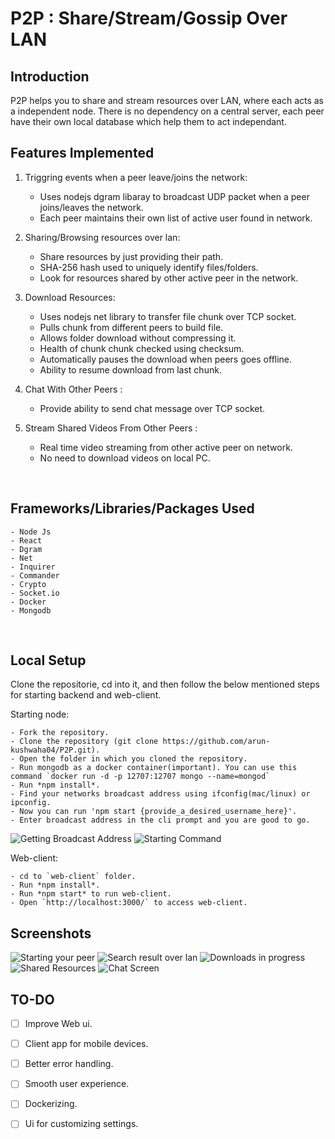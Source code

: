 # P2P  : Share/Stream/Gossip Over LAN

## Introduction

P2P helps you to share and stream resources over LAN, where each acts as a independent node. There is no dependency on a central server, each peer have their own local database which help them to act independant.

## Features Implemented
1. Triggring events when a peer leave/joins the network:
    - Uses nodejs dgram libaray to broadcast UDP packet when a peer joins/leaves the network.
    - Each peer maintains their own list of active user found in network.

2. Sharing/Browsing resources over lan:
    - Share resources by just providing their path.
    - SHA-256 hash used to uniquely identify files/folders.
    - Look for resources shared by other active peer in the network.

2. Download Resources:
    - Uses nodejs net library to transfer file chunk over TCP socket.
    - Pulls chunk from different peers to build file.
    - Allows folder download without compressing it.
    - Health of chunk chunk checked using checksum.
    - Automatically pauses the download when peers goes offline.
    - Ability to resume download from last chunk.
    
3. Chat With Other Peers :
    - Provide ability to send chat message over TCP socket.
    
3. Stream Shared Videos From Other Peers :
    - Real time video streaming from other active peer on network.
    - No need to download videos on local PC.

<br>

## Frameworks/Libraries/Packages Used

    - Node Js
    - React
    - Dgram
    - Net
    - Inquirer
    - Commander
    - Crypto
    - Socket.io
    - Docker
    - Mongodb

<br>

## Local Setup

Clone the repositorie, cd into it, and then follow the below mentioned steps for starting backend and web-client.

Starting node:

    - Fork the repository.
    - Clone the repository (git clone https://github.com/arun-kushwaha04/P2P.git).
    - Open the folder in which you cloned the repository.
    - Run mongodb as a docker container(important). You can use this command `docker run -d -p 12707:12707 mongo --name=mongod`
    - Run *npm install*.
    - Find your networks broadcast address using ifconfig(mac/linux) or ipconfig.    
    - Now you can run 'npm start {provide_a_desired_username_here}'.    
    - Enter broadcast address in the cli prompt and you are good to go.
    
![Getting Broadcast Address](https://user-images.githubusercontent.com/73020364/224513947-b9cb6e47-f7ef-481b-b002-60dc60b125e4.png)
![Starting Command](https://user-images.githubusercontent.com/73020364/224513886-0e787700-0f46-4aaf-932a-3e593614231e.png)   

Web-client:

    - cd to `web-client` folder.
    - Run *npm install*.
    - Run *npm start* to run web-client.
    - Open `http://localhost:3000/` to access web-client.

## Screenshots
![Starting your peer](https://user-images.githubusercontent.com/73020364/224514167-d6e44ff2-570d-42e9-a0b3-8209a5e5a276.png)
![Search result over lan](https://user-images.githubusercontent.com/73020364/224514769-4175a971-364c-4c03-864b-3ec02ae01191.PNG)
![Downloads in progress](https://user-images.githubusercontent.com/73020364/224514763-9ac0d6c5-00d0-48c4-8bd8-308badb957e5.PNG)
![Shared Resources](https://user-images.githubusercontent.com/73020364/224514765-0ae0e016-83da-4c42-89ed-2a642eaa1572.PNG)
![Chat Screen](https://user-images.githubusercontent.com/73020364/224514766-e65a579d-5684-4990-bb19-244e6e5b30ae.PNG)

## TO-DO
- [ ] Improve Web ui.
- [ ] Client app for mobile devices.
- [ ] Better error handling.
- [ ] Smooth user experience.
- [ ] Dockerizing.
- [ ] Ui for customizing settings.



